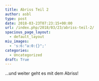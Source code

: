 ```yaml
---
title: Abriss Teil 2
author: asbl
type: post
date: 2018-03-23T07:23:15+00:00
url: /index.php/2018/03/23/abriss-teil-2/
spacious_page_layout:
  - default_layout
miu_images:
  - 's:6:"a:0:{}";'
categories:
  - Uncategorized
draft: True
---
```

&#8230;und weiter geht es mit dem Abriss!<!--more-->

